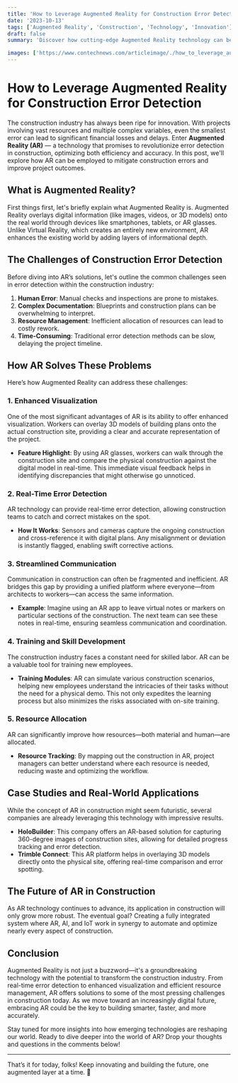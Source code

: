 ```yaml
---
title: 'How to Leverage Augmented Reality for Construction Error Detection'
date: '2023-10-13'
tags: ['Augmented Reality', 'Construction', 'Technology', 'Innovation']
draft: false
summary: 'Discover how cutting-edge Augmented Reality technology can be utilized to detect and mitigate errors in construction projects, ensuring higher accuracy and efficiency.'

images: ['https://www.contechnews.com/articleimage/./how_to_leverage_augmented_reality_for_construction_error_detection.webp']
---
```


# How to Leverage Augmented Reality for Construction Error Detection

The construction industry has always been ripe for innovation. With projects involving vast resources and multiple complex variables, even the smallest error can lead to significant financial losses and delays. Enter **Augmented Reality (AR)** — a technology that promises to revolutionize error detection in construction, optimizing both efficiency and accuracy. In this post, we'll explore how AR can be employed to mitigate construction errors and improve project outcomes.

## What is Augmented Reality?

First things first, let's briefly explain what Augmented Reality is. Augmented Reality overlays digital information (like images, videos, or 3D models) onto the real world through devices like smartphones, tablets, or AR glasses. Unlike Virtual Reality, which creates an entirely new environment, AR enhances the existing world by adding layers of informational depth.

## The Challenges of Construction Error Detection

Before diving into AR’s solutions, let's outline the common challenges seen in error detection within the construction industry:

1. **Human Error**: Manual checks and inspections are prone to mistakes.
2. **Complex Documentation**: Blueprints and construction plans can be overwhelming to interpret.
3. **Resource Management**: Inefficient allocation of resources can lead to costly rework.
4. **Time-Consuming**: Traditional error detection methods can be slow, delaying the project timeline.

## How AR Solves These Problems

Here’s how Augmented Reality can address these challenges:

### 1. Enhanced Visualization

One of the most significant advantages of AR is its ability to offer enhanced visualization. Workers can overlay 3D models of building plans onto the actual construction site, providing a clear and accurate representation of the project.

- **Feature Highlight**: By using AR glasses, workers can walk through the construction site and compare the physical construction against the digital model in real-time. This immediate visual feedback helps in identifying discrepancies that might otherwise go unnoticed.

### 2. Real-Time Error Detection

AR technology can provide real-time error detection, allowing construction teams to catch and correct mistakes on the spot.

- **How It Works**: Sensors and cameras capture the ongoing construction and cross-reference it with digital plans. Any misalignment or deviation is instantly flagged, enabling swift corrective actions.

### 3. Streamlined Communication

Communication in construction can often be fragmented and inefficient. AR bridges this gap by providing a unified platform where everyone—from architects to workers—can access the same information.

- **Example**: Imagine using an AR app to leave virtual notes or markers on particular sections of the construction. The next team can see these notes in real-time, ensuring seamless communication and coordination.

### 4. Training and Skill Development

The construction industry faces a constant need for skilled labor. AR can be a valuable tool for training new employees.

- **Training Modules**: AR can simulate various construction scenarios, helping new employees understand the intricacies of their tasks without the need for a physical demo. This not only expedites the learning process but also minimizes the risks associated with on-site training.

### 5. Resource Allocation

AR can significantly improve how resources—both material and human—are allocated.

- **Resource Tracking**: By mapping out the construction in AR, project managers can better understand where each resource is needed, reducing waste and optimizing the workflow.

## Case Studies and Real-World Applications

While the concept of AR in construction might seem futuristic, several companies are already leveraging this technology with impressive results.

- **HoloBuilder**: This company offers an AR-based solution for capturing 360-degree images of construction sites, allowing for detailed progress tracking and error detection.
- **Trimble Connect**: This AR platform helps in overlaying 3D models directly onto the physical site, offering real-time comparison and error spotting.

## The Future of AR in Construction

As AR technology continues to advance, its application in construction will only grow more robust. The eventual goal? Creating a fully integrated system where AR, AI, and IoT work in synergy to automate and optimize nearly every aspect of construction.

## Conclusion

Augmented Reality is not just a buzzword—it's a groundbreaking technology with the potential to transform the construction industry. From real-time error detection to enhanced visualization and efficient resource management, AR offers solutions to some of the most pressing challenges in construction today. As we move toward an increasingly digital future, embracing AR could be the key to building smarter, faster, and more accurately.

Stay tuned for more insights into how emerging technologies are reshaping our world. Ready to dive deeper into the world of AR? Drop your thoughts and questions in the comments below!

---

That’s it for today, folks! Keep innovating and building the future, one augmented layer at a time. 🚀
